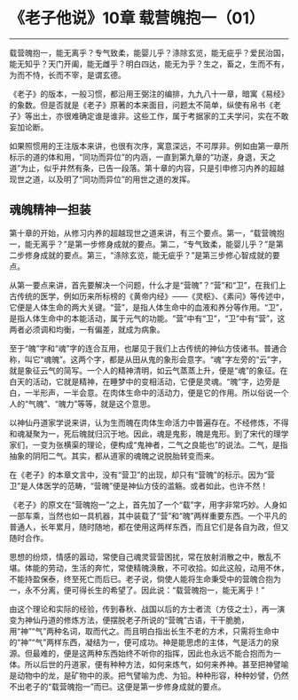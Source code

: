 # 《老子他说》10章 载营魄抱一（01）

------

载营魄抱一，能无离乎？专气致柔，能婴儿乎？涤除玄览，能无疵乎？爱民治国，能无知乎？天门开阖，能无雌乎？明白四达，能无为乎？生之，畜之，生而不有，为而不恃，长而不宰，是谓玄德。

《老子》的版本，一般习惯，都沿用王弼注的编排，九九八十一章，暗寓《易经》的象数。但是否就是《老子》原著的本来面目，问题太不简单，纵使有帛书《老子》等出土，亦很难确定谁是谁非。这些工作，属于考据家的工夫学问，实在不敢妄加论断。

如果照惯用的王注版本来讲，也很有次序，寓意深远，不可厚非。例如由第一章所标示的道的体和用，“同功而异位”的内涵，一直到第九章的“功遂，身退，天之道”为止，似乎井然有条，已告一段落。第十章的内容，只是引申修习内养的超越现世之道，以及明了“同功而异位”的用世之道的发挥。

## 魂魄精神一担装

第十章的开始，从修习内养的超越现世之道来讲，有三个要点。第一，“载营魄抱一，能无离乎？”是第一步修身成就的要点。第二，“专气致柔，能婴儿乎？”是第二步修身成就的要点。第三，“涤除玄览，能无疵乎？”是第三步修心智成就的要点。

从第一要点来讲，首先要解决一个问题，什么才是“营魄”？“营”和“卫”，在我们上古传统的医学，例如历来所标榜的《黄帝内经》——《灵枢》、《素问》等传述中，它便是人体生命的两大关键。“营”，是指人体生命中的血液和养分等作用。“卫”，是指人体生命中的本能活动，属于元气的功能。“营”中有“卫”，“卫”中有“营”，这两者必须调和均衡，一有偏差，就成为病象。

至于“魄”字和“魂”字的连合互用，也屡见于我们上古传统的神仙方伎诸书。普通合称，叫它“魂魄”。这两个字，都是从田从鬼的象形会意字。“魂”字左旁的“云”字，就是象征云气的简写。一个人的精神清明，如云气蒸蒸上升，便是“魂”的象征。在白天的活动，它就是精神，在睡梦中的变相活动，它便是灵魂。“魄”字，边旁是白，一半形声，一半会意。在肉体生命中的活动力，便是它的作用。所以俗说一个人的“气魄”、“魄力”等等，就是这个意思。

以神仙丹道家学说来讲，认为生而魄在肉体生命活力中普遍存在。不经修炼，不得和魂凝聚为一，死后魄就归沉于地。因此，魂是鬼影，魄是鬼形。到了宋代的理学家们，一变为张横渠的理论，便构成“鬼神者，二气之良能也”的说法。二气，是指抽象的阴阳二气。其实，都从道家的魂魄之说脱胎转变而来。

在《老子》的本章文言中，没有“营卫”的出现，却只有“营魄”的标示。因为“营卫”是人体医学的范畴，“营魄”便是神仙方伎的滥觞。或者如此，也许不然！

《老子》的原文在“营魄抱一”之上，首先加了一个“载”字，用字非常巧妙。人身如一部车乘，当然也如一具机器，其中装载了“营”和“魄”两样重要东西。一个平凡的普通人，长年累月，随时随地，都在使用这两样东西，而且它们是各自为政，但又随时合作。

思想的纷烦，情感的嚣动，常使自己魂灵营营困扰，常在放射消散之中，散乱不堪。体能的劳动，生活的奔忙，常使精魄涣散，不可收拾。如此这般，动用不休，不能持盈保泰，终至死亡而后已。老子说，倘使人能将生命秉受中的营魄合抱为一，永不分离，便可得长生的希望了。因此说：“载营魄抱一，能无离乎！”

由这个理论和实际的经验，传到春秋、战国以后的方士者流（方伎之士），再一演变为神仙丹道的修炼方法，便摆脱老子所说的“营魄”古语，干干脆脆，用“神”“气”两种名词，取而代之。而且明白指出长生不老的方术，只需将生命中的“神”“气”两样东西，凝结为一，便可成功。神是能思虑的主体，气是活力的泉源。但最难的，便是这两种东西始终不听你的指挥，因此也永远不能合抱而为一体。所以后世的丹道家，便有种种方法，如何来炼气，如何来养神。甚至把神譬喻是动物中的龙，是矿物中的汞。把气譬喻为虎、为铅。种种形容，种种妙譬，仍然不出老子的“载营魄抱一”而已。这便是第一步修身成就的要点。